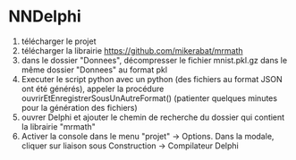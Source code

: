 # NNDelphi
1) télécharger le projet
2) télécharger la librairie https://github.com/mikerabat/mrmath
3) dans le dossier "Donnees", décompresser le fichier mnist.pkl.gz dans le même dossier "Donnees" au format pkl
4) Executer le script python avec un python (des fichiers au format JSON ont été générés), appeler la procédure ouvrirEtEnregistrerSousUnAutreFormat() (patienter quelques minutes pour la génération des fichiers)
5) ouvrer Delphi et ajouter le chemin de recherche du dossier qui contient la librairie "mrmath"
6) Activer la console dans le menu "projet" -> Options. Dans la modale, cliquer sur liaison sous Construction -> Compilateur Delphi
